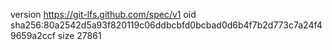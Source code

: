 version https://git-lfs.github.com/spec/v1
oid sha256:80a2542d5a93f820119c06ddbcbfd0bcbad0d6b4f7b2d773c7a24f49659a2ccf
size 27861
